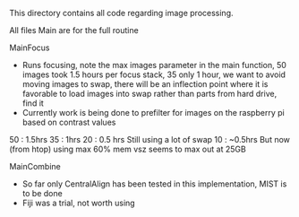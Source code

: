 
This directory contains all code regarding image processing. 

All files Main are for the full routine


MainFocus
- Runs focusing, note the max images parameter in the main function, 50 images took 1.5 hours per focus stack, 35 only 1 hour, we want to avoid moving images to swap, there will be an inflection point where it is favorable to load images into swap rather than parts from hard drive, find it
- Currently work is being done to prefilter for images on the raspberry pi based on contrast values

50 : 1.5hrs
35 : 1hrs 
20 : 0.5 hrs Still using a lot of swap
10 : ~0.5hrs But now (from htop) using max 60% mem vsz seems to max out at 25GB


MainCombine
- So far only CentralAlign has been tested in this implementation, MIST is to be done
- Fiji was a trial, not worth using